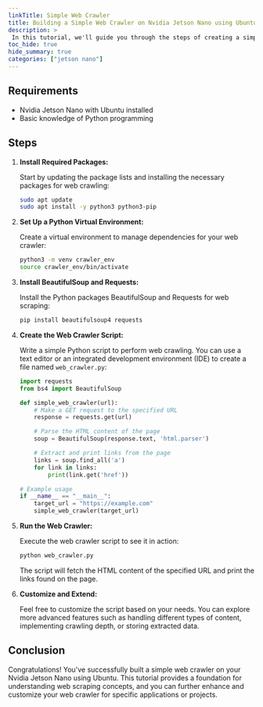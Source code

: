 ```yaml
---
linkTitle: Simple Web Crawler
title: Building a Simple Web Crawler on Nvidia Jetson Nano using Ubuntu
description: >
 In this tutorial, we'll guide you through the steps of creating a simple web crawler on your Nvidia Jetson Nano running Ubuntu. A web crawler is a script or program that systematically browses the internet, typically for the purpose of extracting data. By building a basic web crawler, you can explore the fundamentals of web scraping and data extraction.
toc_hide: true
hide_summary: true
categories: ["jetson nano"]
---
```


## **Requirements**

- Nvidia Jetson Nano with Ubuntu installed
- Basic knowledge of Python programming

## **Steps**

1. **Install Required Packages:**

   Start by updating the package lists and installing the necessary packages for web crawling:

   ```bash
   sudo apt update
   sudo apt install -y python3 python3-pip
   ```

2. **Set Up a Python Virtual Environment:**

   Create a virtual environment to manage dependencies for your web crawler:

   ```bash
   python3 -m venv crawler_env
   source crawler_env/bin/activate
   ```

3. **Install BeautifulSoup and Requests:**

   Install the Python packages BeautifulSoup and Requests for web scraping:

   ```bash
   pip install beautifulsoup4 requests
   ```

4. **Create the Web Crawler Script:**

   Write a simple Python script to perform web crawling. You can use a text editor or an integrated development environment (IDE) to create a file named `web_crawler.py`:

   ```python
   import requests
   from bs4 import BeautifulSoup

   def simple_web_crawler(url):
       # Make a GET request to the specified URL
       response = requests.get(url)

       # Parse the HTML content of the page
       soup = BeautifulSoup(response.text, 'html.parser')

       # Extract and print links from the page
       links = soup.find_all('a')
       for link in links:
           print(link.get('href'))

   # Example usage
   if __name__ == "__main__":
       target_url = "https://example.com"
       simple_web_crawler(target_url)
   ```

5. **Run the Web Crawler:**

   Execute the web crawler script to see it in action:

   ```bash
   python web_crawler.py
   ```

   The script will fetch the HTML content of the specified URL and print the links found on the page.

6. **Customize and Extend:**

   Feel free to customize the script based on your needs. You can explore more advanced features such as handling different types of content, implementing crawling depth, or storing extracted data.

## **Conclusion**

Congratulations! You've successfully built a simple web crawler on your Nvidia Jetson Nano using Ubuntu. This tutorial provides a foundation for understanding web scraping concepts, and you can further enhance and customize your web crawler for specific applications or projects.
